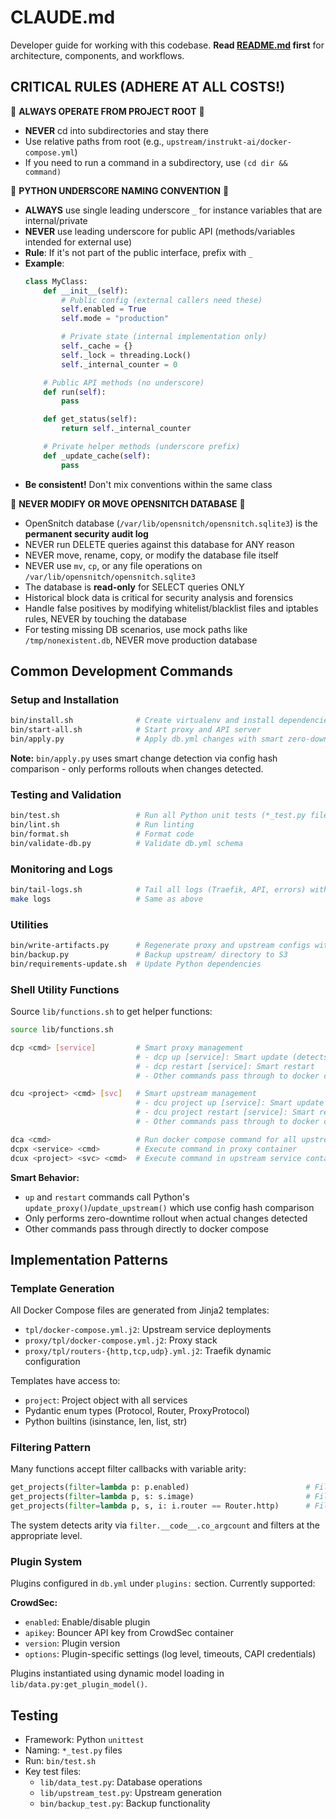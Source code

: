 # CLAUDE.md

Developer guide for working with this codebase. **Read [README.md](README.md) first** for architecture, components, and workflows.

## CRITICAL RULES (ADHERE AT ALL COSTS!)

🚨 **ALWAYS OPERATE FROM PROJECT ROOT** 🚨
- **NEVER** cd into subdirectories and stay there
- Use relative paths from root (e.g., `upstream/instrukt-ai/docker-compose.yml`)
- If you need to run a command in a subdirectory, use `(cd dir && command)`

🚨 **PYTHON UNDERSCORE NAMING CONVENTION** 🚨
- **ALWAYS** use single leading underscore `_` for instance variables that are internal/private
- **NEVER** use leading underscore for public API (methods/variables intended for external use)
- **Rule**: If it's not part of the public interface, prefix with `_`
- **Example**:
  ```python
  class MyClass:
      def __init__(self):
          # Public config (external callers need these)
          self.enabled = True
          self.mode = "production"

          # Private state (internal implementation only)
          self._cache = {}
          self._lock = threading.Lock()
          self._internal_counter = 0

      # Public API methods (no underscore)
      def run(self):
          pass

      def get_status(self):
          return self._internal_counter

      # Private helper methods (underscore prefix)
      def _update_cache(self):
          pass
  ```
- **Be consistent!** Don't mix conventions within the same class

🚨 **NEVER MODIFY OR MOVE OPENSNITCH DATABASE** 🚨
- OpenSnitch database (`/var/lib/opensnitch/opensnitch.sqlite3`) is the **permanent security audit log**
- NEVER run DELETE queries against this database for ANY reason
- NEVER move, rename, copy, or modify the database file itself
- NEVER use `mv`, `cp`, or any file operations on `/var/lib/opensnitch/opensnitch.sqlite3`
- The database is **read-only** for SELECT queries ONLY
- Historical block data is critical for security analysis and forensics
- Handle false positives by modifying whitelist/blacklist files and iptables rules, NEVER by touching the database
- For testing missing DB scenarios, use mock paths like `/tmp/nonexistent.db`, NEVER move production database

## Common Development Commands

### Setup and Installation
```bash
bin/install.sh              # Create virtualenv and install dependencies
bin/start-all.sh            # Start proxy and API server
bin/apply.py                # Apply db.yml changes with smart zero-downtime updates
```

**Note:** `bin/apply.py` uses smart change detection via config hash comparison - only performs rollouts when changes detected.

### Testing and Validation
```bash
bin/test.sh                 # Run all Python unit tests (*_test.py files)
bin/lint.sh                 # Run linting
bin/format.sh               # Format code
bin/validate-db.py          # Validate db.yml schema
```

### Monitoring and Logs
```bash
bin/tail-logs.sh            # Tail all logs (Traefik, API, errors) with flat formatting
make logs                   # Same as above
```

### Utilities
```bash
bin/write-artifacts.py      # Regenerate proxy and upstream configs without deploying
bin/backup.py               # Backup upstream/ directory to S3
bin/requirements-update.sh  # Update Python dependencies
```

### Shell Utility Functions

Source `lib/functions.sh` to get helper functions:

```bash
source lib/functions.sh

dcp <cmd> [service]         # Smart proxy management
                            # - dcp up [service]: Smart update (detects changes)
                            # - dcp restart [service]: Smart restart
                            # - Other commands pass through to docker compose

dcu <project> <cmd> [svc]   # Smart upstream management
                            # - dcu project up [service]: Smart update with auto-rollout
                            # - dcu project restart [service]: Smart restart
                            # - Other commands pass through to docker compose

dca <cmd>                   # Run docker compose command for all upstream projects
dcpx <service> <cmd>        # Execute command in proxy container
dcux <project> <svc> <cmd>  # Execute command in upstream service container
```

**Smart Behavior:**
- `up` and `restart` commands call Python's `update_proxy()`/`update_upstream()` which use config hash comparison
- Only performs zero-downtime rollout when actual changes detected
- Other commands pass through directly to docker compose

## Implementation Patterns

### Template Generation

All Docker Compose files are generated from Jinja2 templates:
- `tpl/docker-compose.yml.j2`: Upstream service deployments
- `proxy/tpl/docker-compose.yml.j2`: Proxy stack
- `proxy/tpl/routers-{http,tcp,udp}.yml.j2`: Traefik dynamic configuration

Templates have access to:
- `project`: Project object with all services
- Pydantic enum types (Protocol, Router, ProxyProtocol)
- Python builtins (isinstance, len, list, str)

### Filtering Pattern

Many functions accept filter callbacks with variable arity:
```python
get_projects(filter=lambda p: p.enabled)                          # Filter by project
get_projects(filter=lambda p, s: s.image)                         # Filter by service
get_projects(filter=lambda p, s, i: i.router == Router.http)      # Filter by ingress
```

The system detects arity via `filter.__code__.co_argcount` and filters at the appropriate level.

### Plugin System

Plugins configured in `db.yml` under `plugins:` section. Currently supported:

**CrowdSec:**
- `enabled`: Enable/disable plugin
- `apikey`: Bouncer API key from CrowdSec container
- `version`: Plugin version
- `options`: Plugin-specific settings (log level, timeouts, CAPI credentials)

Plugins instantiated using dynamic model loading in `lib/data.py:get_plugin_model()`.

## Testing

- Framework: Python `unittest`
- Naming: `*_test.py` files
- Run: `bin/test.sh`
- Key test files:
  - `lib/data_test.py`: Database operations
  - `lib/upstream_test.py`: Upstream generation
  - `bin/backup_test.py`: Backup functionality
